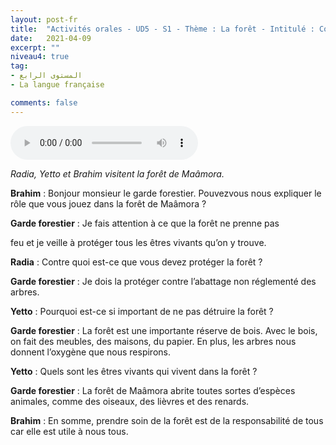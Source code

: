 ```yaml
---
layout: post-fr
title:  "Activités orales - UD5 - S1 - Thème : La forêt - Intitulé : Comment sa pousse ?"
date:   2021-04-09
excerpt: ""
niveau4: true
tag:
- المستوى الرابع 
- La langue française

comments: false
---
```




<audio controls>
  <source src="../assets/mp3/4/U5_S1.mp3" type="audio/mpeg">
  Your browser does not support the audio element.
</audio>



*Radia, Yetto et Brahim visitent la forêt de Maâmora.*



**Brahim** : Bonjour monsieur le garde forestier. Pouvezvous nous expliquer le rôle que vous jouez dans la forêt de Maâmora ?

**Garde forestier** : Je fais attention à ce que la forêt ne prenne pas

feu et je veille à protéger tous les êtres vivants qu’on y trouve.

**Radia** : Contre quoi est-ce que vous devez protéger la forêt ?

**Garde forestier** : Je dois la protéger contre l’abattage non réglementé des arbres.

**Yetto** : Pourquoi est-ce si important de ne pas détruire la forêt ?

**Garde forestier** : La forêt est une importante réserve de bois. Avec le bois, on fait des meubles, des maisons, du papier. En plus, les arbres nous donnent l’oxygène que nous respirons.

**Yetto** : Quels sont les êtres vivants qui vivent dans la forêt ?

**Garde forestier** : La forêt de Maâmora abrite toutes sortes d’espèces animales, comme des oiseaux, des lièvres et des renards.

**Brahim** : En somme, prendre soin de la forêt est de la responsabilité de tous car elle est utile à nous tous.


